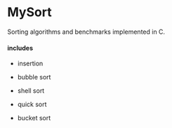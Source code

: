 # MySort
Sorting algorithms and benchmarks implemented in C.

#### includes
- insertion

- bubble sort

- shell sort

- quick sort

- bucket sort
